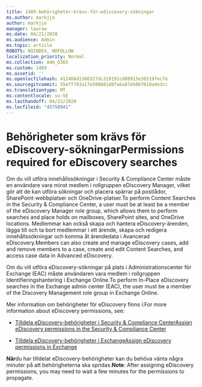 ```yaml
---
title: 1489-behörigheter-krävs-för-ediscovery-sökningar
ms.author: markjjo
author: markjjo
manager: lauraw
ms.date: 04/21/2020
ms.audience: Admin
ms.topic: article
ROBOTS: NOINDEX, NOFOLLOW
localization_priority: Normal
ms.collection: Adm_O365
ms.custom: 1489
ms.assetid: ''
ms.openlocfilehash: 412466d1366527dc319191cd88915e36519fec7e
ms.sourcegitcommit: 55eff703a17e500681d8fa6a87eb067019ade3cc
ms.translationtype: MT
ms.contentlocale: sv-SE
ms.lasthandoff: 04/22/2020
ms.locfileid: "43758941"
---
```

# <a name="permissions-required-for-ediscovery-searches"></a><span data-ttu-id="88141-102">Behörigheter som krävs för eDiscovery-sökningar</span><span class="sxs-lookup"><span data-stu-id="88141-102">Permissions required for eDiscovery searches</span></span>

<span data-ttu-id="88141-103">Om du vill utföra innehållssökningar i Security & Compliance Center måste en användare vara minst medlem i rollgruppen eDiscovery Manager, vilket gör att de kan utföra sökningar och placera spärrar på postlådor, SharePoint-webbplatser och OneDrive-platser.</span><span class="sxs-lookup"><span data-stu-id="88141-103">To perform Content Searches in the Security & Compliance Center, a user must be at least be a member of the eDiscovery Manager role group, which allows them to perform searches and place holds on mailboxes, SharePoint sites, and OneDrive locations.</span></span> <span data-ttu-id="88141-104">Medlemmar kan också skapa och hantera eDiscovery-ärenden, lägga till och ta bort medlemmar i ett ärende, skapa och redigera innehållssökningar och komma åt ärendedata i Avancerad eDiscovery.</span><span class="sxs-lookup"><span data-stu-id="88141-104">Members can also create and manage eDiscovery cases, add and remove members to a case, create and edit Content Searches, and access case data in Advanced eDiscovery.</span></span>

<span data-ttu-id="88141-105">Om du vill utföra eDiscovery-sökningar på plats i Administrationscenter för Exchange (EAC) måste användaren vara medlem i rollgruppen Identifieringshantering i Exchange Online.</span><span class="sxs-lookup"><span data-stu-id="88141-105">To perform In-Place eDiscovery searches in the Exchange admin center (EAC), the user must be a member of the Discovery Management role group in Exchange Online.</span></span>

<span data-ttu-id="88141-106">Mer information om behörigheter för eDiscovery finns i:</span><span class="sxs-lookup"><span data-stu-id="88141-106">For more information about eDiscovery permissions, see:</span></span> 

- [<span data-ttu-id="88141-107">Tilldela eDiscovery-behörigheter i Security & Compliance Center</span><span class="sxs-lookup"><span data-stu-id="88141-107">Assign eDiscovery permissions in the Security & Compliance Center</span></span>](https://docs.microsoft.com/office365/securitycompliance/assign-ediscovery-permissions)

- [<span data-ttu-id="88141-108">Tilldela eDiscovery-behörigheter i Exchange</span><span class="sxs-lookup"><span data-stu-id="88141-108">Assign eDiscovery permissions in Exchange</span></span>](https://docs.microsoft.com/exchange/security-and-compliance/in-place-ediscovery/assign-ediscovery-permissions)

<span data-ttu-id="88141-109">**När**du har tilldelat eDiscovery-behörigheter kan du behöva vänta några minuter på att behörigheterna ska spridas.</span><span class="sxs-lookup"><span data-stu-id="88141-109">**Note**: After assigning eDiscovery permissions, you may need to wait a few minutes for the permissions to propagate.</span></span>

